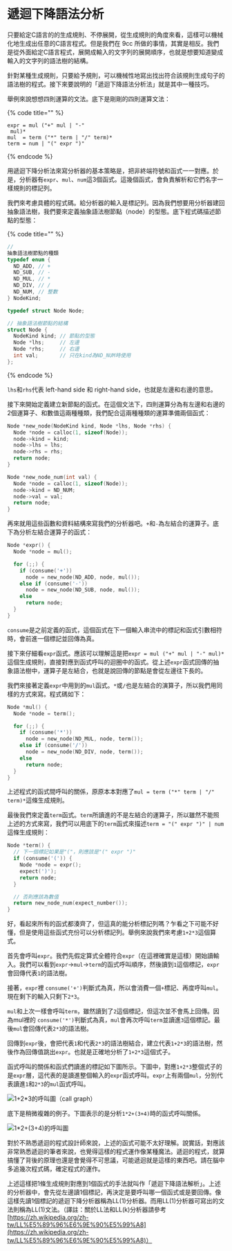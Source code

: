 # 遞迴下降語法分析

只要給定C語言的的生成規則、不停展開，從生成規則的角度來看，這樣可以機械化地生成出任意的C語言程式。但是我們在 9cc 所做的事情，其實是相反。我們是從外面給定C語言程式，展開成輸入的文字列的展開順序，也就是想要知道變成輸入的文字列的語法樹的結構。

針對某種生成規則，只要給予規則，可以機械性地寫出找出符合該規則生成句子的語法樹的程式。接下來要說明的「遞迴下降語法分析法」就是其中一種技巧。

舉例來說想想四則運算的文法。底下是剛剛的四則運算文法：

{% code title="" %}
```text
expr = mul ("+" mul | "-"
 mul)*
mul  = term ("*" term | "/" term)*
term = num | "(" expr ")"
```
{% endcode %}

用遞迴下降分析法來寫分析器的基本策略是，把非終端符號和函式一一對應。於是，分析器有`expr`、`mul`、`num`這3個函式。這幾個函式，會負責解析和它們名字一樣規則的標記列。

我們來考慮具體的程式碼。給分析器的輸入是標記列。因為我們想要用分析器建回抽象語法樹，我們要來定義抽象語法樹節點（node）的型態。底下程式碼描述節點的型態：

{% code title="" %}
```c
// 
抽象語法樹節點的種類
typedef enum {
  ND_ADD, // +
  ND_SUB, // -
  ND_MUL, // *
  ND_DIV, // /
  ND_NUM, // 整數
} NodeKind;

typedef struct Node Node;

// 抽象語法樹節點的結構
struct Node {
  NodeKind kind; // 節點的型態
  Node *lhs;     // 左邊
  Node *rhs;     // 右邊
  int val;       // 只在kind為ND_NUM時使用
};
```
{% endcode %}

`lhs`和`rhs`代表 left-hand side 和 right-hand side，也就是左邊和右邊的意思。

接下來開始定義建立新節點的函式。在這個文法下，四則運算分為有左邊和右邊的2個運算子、和數值這兩種種類，我們配合這兩種種類的運算準備兩個函式：

```c
Node *new_node(NodeKind kind, Node *lhs, Node *rhs) {
  Node *node = calloc(1, sizeof(Node));
  node->kind = kind;
  node->lhs = lhs;
  node->rhs = rhs;
  return node;
}

Node *new_node_num(int val) {
  Node *node = calloc(1, sizeof(Node));
  node->kind = ND_NUM;
  node->val = val;
  return node;
}

```

再來就用這些函數和資料結構來寫我們的分析器吧。`+`和`-`為左結合的運算子。底下為分析左結合運算子的函式：

```c
Node *expr() {
  Node *node = mul();

  for (;;) {
    if (consume('+'))
      node = new_node(ND_ADD, node, mul());
    else if (consume('-'))
      node = new_node(ND_SUB, node, mul());
    else
      return node;
  }
}
```

`consume`是之前定義的函式，這個函式在下一個輸入串流中的標記和函式引數相符時，會前進一個標記並回傳為真。

接下來仔細看`expr`函式。應該可以理解這是把`expr = mul ("+" mul | "-" mul)*`這個生成規則，直接對應到函式呼叫的迴圈中的函式。從上述`expr`函式回傳的抽象語法樹中，運算子是左結合，也就是說回傳的節點是會從左邊往下長的。

我們來接著定義`expr`中用到的`mul`函式。`*`或`/`也是左結合的演算子，所以我們用同樣的方式來寫。程式碼如下：

```c
Node *mul() {
  Node *node = term();

  for (;;) {
    if (consume('*'))
      node = new_node(ND_MUL, node, term());
    else if (consume('/'))
      node = new_node(ND_DIV, node, term());
    else
      return node;
  }
}
```

上述程式的函式間呼叫的關係，原原本本對應了`mul = term ("*" term | "/" term)*`這條生成規則。

最後我們來定義`term`函式。`term`所讀進的不是左結合的運算子，所以雖然不能照上述的方式來寫，我們可以用底下的`term`函式來描述`term = "(" expr ")" | num`這條生成規則：

```c
Node *term() {
  // 下一個標記如果是"("，則應該是"(" expr ")"
  if (consume('(')) {
    Node *node = expr();
    expect(')');
    return node;
  }

  // 否則應該為數值
  return new_node_num(expect_number());
}
```

好，看起來所有的函式都湊齊了，但這真的能分析標記列嗎？乍看之下可能不好懂，但是使用這些函式充份可以分析標記列。舉例來說我們來考慮`1+2*3`這個算式。

首先會呼叫`expr`。我們先假定算式全體符合`expr`（在這裡確實是這樣）開始讀輸入。我們可以看到`expr`→`mul`→`term`的函式呼叫順序，然後讀到`1`這個標記，`expr`會回傳代表`1`的語法樹。

接著，`expr`裡 `consume('+')`判斷式為真，所以會消費一個`+`標記、再度呼叫`mul`。現在剩下的輸入只剩下`2*3`。

`mul`和上次一樣會呼叫`term`，雖然讀到了`2`這個標記，但這次並不會馬上回傳。因為mul裡的 `consume('*')`判斷式為真，`mul`會再次呼叫`term`並讀進`3`這個標記。最後`mul`會回傳代表`2*3`的語法樹。

回傳到`expr`後，會把代表`1`和代表`2*3`的語法樹結合，建立代表`1+2*3`的語法樹，然後作為回傳值跳出`expr`。也就是正確地分析了`1+2*3`這個式子。

函式呼叫的關係和函式們讀進的標記如下圖所示。下圖中，對應`1+2*3`整個式子的是`expr`層，這代表的是讀進整個輸入的`expr`函式呼叫。`expr`上有兩個`mul`，分別代表讀進`1`和`2*3`的`mul`函式呼叫。

![1+2\*3&#x7684;&#x547C;&#x53EB;&#x5716;&#xFF08;call graph&#xFF09;](../../.gitbook/assets/index%20%286%29.svg)

底下是稍微複雜的例子。下圖表示的是分析`1*2+(3+4)`時的函式呼叫關係。

![1\*2+\(3+4\)&#x7684;&#x547C;&#x53EB;&#x5716;](../../.gitbook/assets/index%20%2816%29.svg)

對於不熟悉遞迴的程式設計師來說，上述的函式可能不太好理解。說實話，對應該非常熟悉遞迴的筆者來說，也覺得這樣的程式運作像某種魔法。遞迴的程式，就算搞懂了背後的原理也還是會覺得不可思議，可能遞迴就是這樣的東西吧。請在腦中多追幾次程式碼，確定程式的運作。

上述這樣把1條生成規則對應到1個函式的手法就叫作「遞迴下降語法解析」。上述的分析器中，會先從左邊讀1個標記，再決定是要呼叫哪一個函式或是要回傳。像這樣先讀1個標記的遞迴下降分析器稱為LL\(1\)分析器。而用LL\(1\)分析器可寫出的文法則稱為LL\(1\)文法。（譯註：關於LL法和LL\(k\)分析器請參考[https://zh.wikipedia.org/zh-tw/LL%E5%89%96%E6%9E%90%E5%99%A8](https://zh.wikipedia.org/zh-tw/LL%E5%89%96%E6%9E%90%E5%99%A8)）

